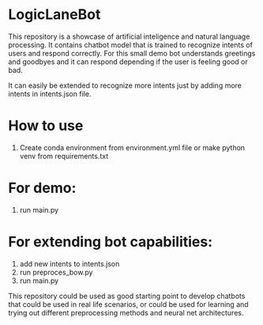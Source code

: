 # LogicLaneBot

This repository is a showcase of artificial inteligence and natural language processing.
It contains chatbot model that is trained to recognize intents of users and respond correctly.
For this small demo bot understands greetings and goodbyes and it can respond depending if the user is feeling good or bad.

It can easily be extended to recognize more intents just by adding more intents in intents.json file.


# How to use

1. Create conda environment from environment.yml file or make python venv from requirements.txt

# For demo:
1. run main.py

# For extending bot capabilities:
1. add new intents to intents.json
2. run preproces_bow.py
3. run main.py


This repository could be used as good starting point to develop chatbots that could be used in real life scenarios,
or could be used for learning and trying out different preprocessing methods and neural net architectures.

